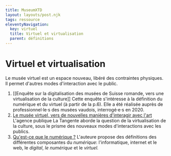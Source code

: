 ```yaml
---
title: MuseumXTD
layout: layouts/post.njk
tags: ressource
eleventyNavigation:
  key: virtuel
  title: Virtuel et virtualisation
  parent: définitions
---
```

# Virtuel et virtualisation
Le musée virtuel est un espace nouveau, libéré des contraintes physiques. Il permet d'autres modes d'interaction avec le public. 

1. [[Enquête sur la digitalisation des musées de Suisse romande, vers une virtualisation de la culture]] 
   Cette enquête s'intéresse à la définition du numérique et du virtuel (à partir de la p.6). Elle a été réalisée auprès de professionnel·le·s des musées vaudois, interrogé·e·s en 2020. 
2. [Le musée virtuel, vers de nouvelles manières d'interagir avec l'art](https://www.latangente.io/inspirations/le-musee-virtuel-vers-de-nouvelles-manieres-d-interagir-avec-l-art)
   L'agence publique La Tangente aborde la question de la virtualisation de la culture, sous le prisme des nouveaux modes d'interactions avec les publics.  
3. [Qu'est-ce que le numérique ?](https://figoblog.org/2019/08/02/quest-ce-que-le-numerique/)
   L'auteure propose des définitions des différentes composantes du *numérique*: l'informatique, internet et le web, le *digital*, *le numérique* et le *virtuel.* 
